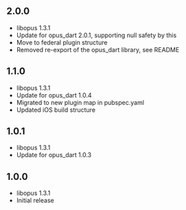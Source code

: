 ## 2.0.0

* libopus 1.3.1
* Update for opus_dart 2.0.1, supporting null safety by this
* Move to federal plugin structure
* Removed re-export of the opus_dart library, see README

## 1.1.0

* libopus 1.3.1
* Update for opus_dart 1.0.4
* Migrated to new plugin map in pubspec.yaml
* Updated iOS build structure

## 1.0.1

* libopus 1.3.1
* Update for opus_dart 1.0.3

## 1.0.0

* libopus 1.3.1
* Initial release
